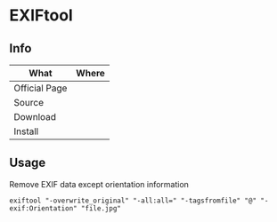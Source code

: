 # EXIFtool

## Info

|What|Where|
|-|-|
|Official Page||
|Source||
|Download||
|Install||

## Usage

Remove EXIF data except orientation information

```shell
exiftool "-overwrite_original" "-all:all=" "-tagsfromfile" "@" "-exif:Orientation" "file.jpg"
```
